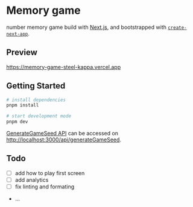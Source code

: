# Memory game

number memory game build with [Next.js](https://nextjs.org), and bootstrapped with [`create-next-app`](https://nextjs.org/docs/pages/api-reference/create-next-app).

## Preview

https://memory-game-steel-kappa.vercel.app


## Getting Started

```bash
# install dependencies
pnpm install

# start development mode
pnpm dev
```

[GenerateGameSeed API](https://nextjs.org/docs/pages/building-your-application/routing/api-routes) can be accessed on [http://localhost:3000/api/generateGameSeed](http://localhost:3000/api/generateGameSeed).

## Todo

- [ ] add how to play first screen
- [ ] add analytics
- [ ] fix linting and formating
- ...